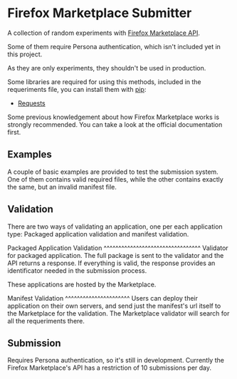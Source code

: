 Firefox Marketplace Submitter
=============================

A collection of random experiments with
[Firefox Marketplace API](https://firefox-marketplace-api.readthedocs.org/en/latest/).

Some of them require Persona authentication, which isn't included yet in
this project.

As they are only experiments, they shouldn't be used in production.

Some libraries are required for using this methods, included in the
requeriments file, you can install them with [pip](https://pypi.python.org/pypi/pip):
* [Requests](http://docs.python-requests.org/en/latest/)


Some previous knowledgement about how Firefox Marketplace works is strongly
recommended. You can take a look at the official documentation first.

Examples
---------

A couple of basic examples are provided to test the submission system.
One of them contains valid required files, while the other contains exactly the
same, but an invalid manifest file.

Validation
-----------
There are two ways of validating an application, one per each application type:
Packaged application validation and manifest validation.

Packaged Application Validation
^^^^^^^^^^^^^^^^^^^^^^^^^^^^^^^^^
Validator for packaged application. The full package is sent to the validator
and the API returns a response. If everything is valid, the response provides
an identificator needed in the submission process.

These applications are hosted by the Marketplace.

Manifest Validation
^^^^^^^^^^^^^^^^^^^^^^
Users can deploy their application on their own servers, and send just the
manifest's url itself to the Marketplace for the validation. The Marketplace
validator will search for all the requeriments there.

Submission
------------
Requires Persona authentication, so it's still in development. Currently the
Firefox Marketplace's API has a restriction of 10 submissions per day.